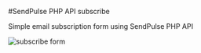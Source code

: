 #SendPulse PHP API subscribe

Simple email subscription form using SendPulse PHP API

![subscribe form](https://monosnap.com/file/QbJnlnKltQKPXlEEluKkQtKBw5dbxU.png)
